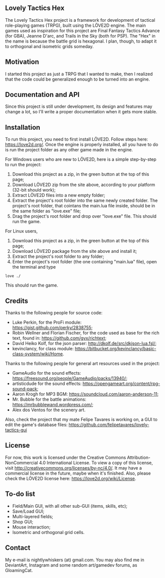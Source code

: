 ## Lovely Tactics Hex

The Lovely Tactics Hex project is a framework for development of tactical role-playing games (TRPG), built using the LÖVE2D engine.
The main games used as inspiration for this project are Final Fantasy Tactics Advance (for GBA), Jeanne D'arc, and Trails in the Sky (both for PSP).
The "Hex" in the name is because the battle grid is hexagonal. I plan, though, to adapt it to orthogonal and isometric grids someday.

## Motivation

I started this project as just a TRPG that I wanted to make, then I realized that the code could be generalized enough to be turned into an engine.

## Documentation and API

Since this project is still under development, its design and features may change a lot, so I'll write a proper documentation when it gets more stable.

## Installation

To run this project, you need to first install LÖVE2D. Follow steps here: https://love2d.org/.
Once the engine is properly installed, all you have to do is run the project folder as any other game made in the engine.

For Windows users who are new to LÖVE2D, here is a simple step-by-step to run the project:
1) Download this project as a zip, in the green button at the top of this page;
2) Download LÖVE2D zip from the site above, according to your platform (32-bit should work);
3) Extract LÖVE2D files into a new empty folder;
4) Extract the project's root folder into the same newly created folder. The project's root folder, that cointans the main.lua file inside, should be in the same folder as "love.exe" file;
5) Drag the project's root folder and drop over "love.exe" file. This should run the game.

For Linux users,
1) Download this project as a zip, in the green button at the top of this page;
2) Download LÖVE2D package from the site above and install it;
3) Extract the project's root folder to any folder;
4) Enter the project's root folder (the one containing "main.lua" file), open the terminal and type
```
love ./
```
This should run the game.

## Credits

Thanks to the following people for source code:
* Luke Perkin, for the ProFi module: https://gist.github.com/perky/2838755;
* Robin Wellner and Florian Fischer, for the code used as base for the rich text, found in: https://github.com/gvx/richtext;
* David Heiko Kolf, for the json parser: http://dkolf.de/src/dkjson-lua.fsl/;
* kevinclancy, for class module: https://bitbucket.org/kevinclancy/basic-class-system/wiki/Home.

Thanks to the following people for general art resources used in the project:
* GameAudio for the sound effects: https://freesound.org/people/GameAudio/packs/13940/;
* artisticdude for the sound effects: https://opengameart.org/content/rpg-sound-pack;
* Aaron Krogh for MP3 BGM: https://soundcloud.com/aaron-anderson-11;
* Mr. Bubble for the battle animations: https://mrbubblewand.wordpress.com/;
* Alex dos Ventos for the scenery art.

Also, check the project that my mate Felipe Tavares is working on, a GUI to edit the game's database files: https://github.com/felipetavares/lovely-tactics-gui

## License

For now, this work is licensed under the Creative Commons Attribution-NonCommercial 4.0 International License. To view a copy of this license, visit http://creativecommons.org/licenses/by-nc/4.0/. It may have a commercial license in the future, maybe when it's finished.
Also, please check the LÖVE2D license here: https://love2d.org/wiki/License.

## To-do list

* Field/Main GUI, with all other sub-GUI (items, skills, etc);
* Save/Load GUI;
* Multi-layered fields;
* Shop GUI;
* Mouse interaction;
* Isometric and orthogonal grid cells.

## Contact

My e-mail is nightlywhiskers (at) gmail.com. You may also find me in DeviantArt, Instagram and some random art/gamedev forums, as GloamingCat.